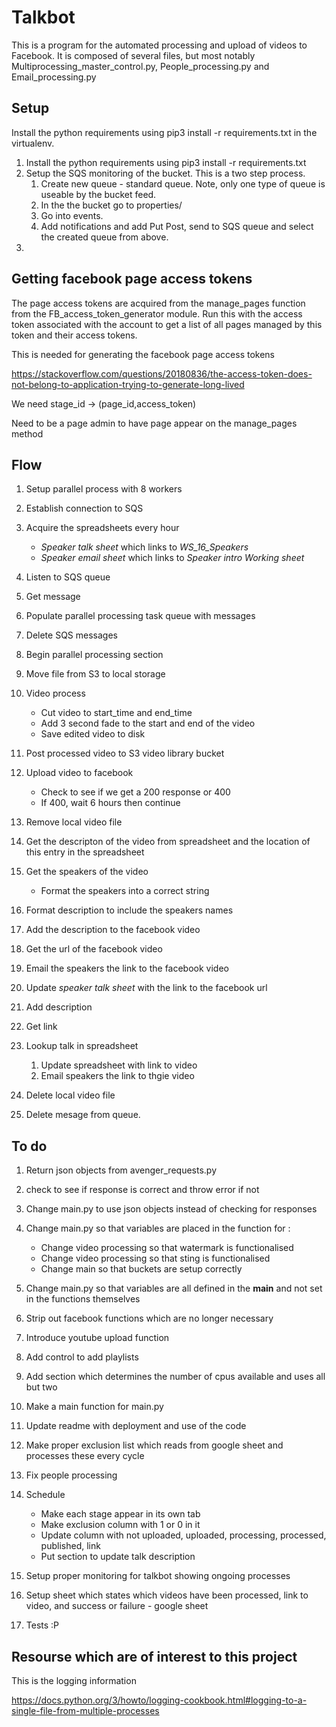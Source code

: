 # Talkbot
This is a program for the automated processing and upload of videos to Facebook. It is composed of several files, but most notably Multiprocessing\_master\_control.py, People\_processing.py and Email\_processing.py



## Setup

Install the python requirements using pip3 install -r requirements.txt in the virtualenv. 


1. Install the python requirements using pip3 install -r requirements.txt
2. Setup the SQS monitoring of the bucket. This is a two step process.
    1. Create new queue - standard queue. Note, only one type of queue is useable by the bucket feed.
    1. In the the bucket go to properties/
    2. Go into events.
    3. Add notifications and add Put Post, send to SQS queue and select the created queue from above.
3.  


## Getting facebook page access tokens
The page access tokens are acquired from the manage_pages function from the FB_access_token_generator module. Run this with the access token 
associated with the account to get a list of all pages managed by this token and their access tokens.

This is needed for generating the facebook page access tokens

https://stackoverflow.com/questions/20180836/the-access-token-does-not-belong-to-application-trying-to-generate-long-lived

We need stage_id -> (page_id,access_token)

Need to be a page admin to have page appear on the manage_pages method 


## Flow

1. Setup parallel process with 8 workers
2. Establish connection to SQS
3. Acquire the spreadsheets every hour
    * *Speaker talk sheet* which links to _WS\_16\_Speakers_
    * *Speaker email sheet* which links to _Speaker intro Working sheet_
1. Listen to SQS queue 
2. Get message
3. Populate  parallel processing task queue with messages
4. Delete SQS messages 
5. Begin parallel processing section 
3. Move file from S3 to local storage
4. Video process
    * Cut video to start\_time and end\_time
    * Add 3 second fade to the start and end of the video 
    * Save edited video to disk
5. Post processed video to S3 video library bucket
6. Upload video to facebook
    * Check to see if we get a 200 response or 400
    * If 400, wait 6 hours then continue
7. Remove local video file 
8. Get the descripton of the video from spreadsheet and the location of this entry in the spreadsheet
9. Get the speakers of the video
    * Format the speakers into a correct string
10. Format description to include the speakers names
11. Add the description to the facebook video 
12. Get the url of the facebook video
13. Email the speakers the link to the facebook video 
14. Update *speaker talk sheet* with the link to the facebook url


6. Add description
7. Get link
8. Lookup talk in spreadsheet
    1. Update spreadsheet with link to video
    2. Email speakers the link to thgie video
9. Delete local video file
10. Delete mesage from queue.    


## To do

1. Return json objects from avenger_requests.py 
2. check to see if response is correct and throw error if not
2. Change main.py to use json objects instead of checking for responses
3. Change main.py so that variables are placed in the function for :
    * Change video processing so that watermark is functionalised
    * Change video processing so that sting is functionalised 
    * Change main so that buckets are setup correctly 
4. Change main.py so that variables are all defined in the __main__ and not set in the functions themselves
5. Strip out facebook functions which are no longer necessary
6. Introduce youtube upload function
7. Add control to add playlists
8. Add section which determines the number of cpus available and uses all but two
9. Make a main function for main.py 
10. Update readme with deployment and use of the code 
11. Make proper exclusion list which reads from google sheet and processes these every cycle 
12. Fix people processing
13. Schedule
    * Make each stage appear in its own tab
    * Make exclusion column with 1 or 0 in it 
    * Update column with not uploaded, uploaded, processing, processed, published, link
    * Put section to update talk description  

14. Setup proper monitoring for talkbot showing ongoing processes
15. Setup sheet which states which videos have been processed, link to video, and success or failure - google sheet
16. Tests :P   


## Resourse which are of interest to this project
This is the logging information 

https://docs.python.org/3/howto/logging-cookbook.html#logging-to-a-single-file-from-multiple-processes





